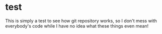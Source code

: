 # test
This is simply a test to see how git repository works, so I don't mess with everybody's code while I have no idea what these things even mean!
